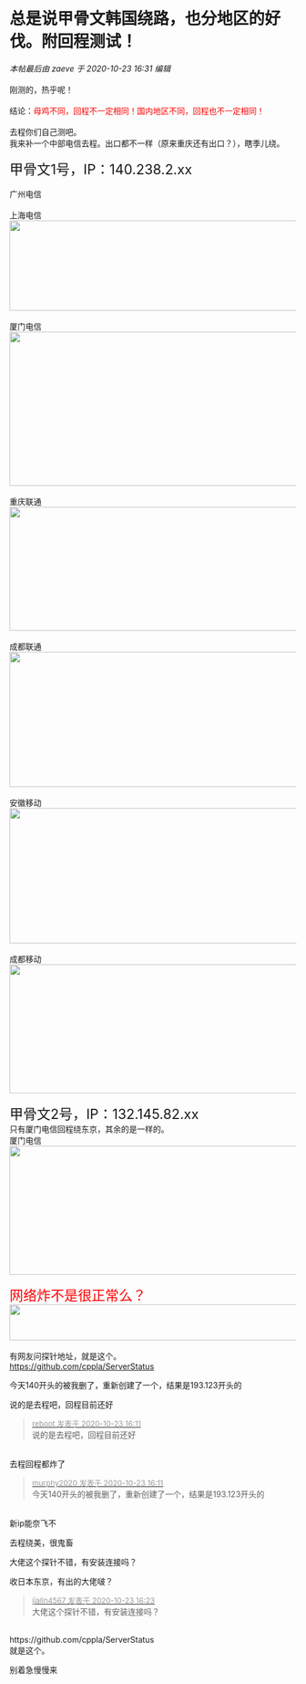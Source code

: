 # 总是说甲骨文韩国绕路，也分地区的好伐。附回程测试！


<i class="pstatus"> 本帖最后由 zaeve 于 2020-10-23 16:31 编辑 </i><br />
<br />
刚测的，热乎呢！<br />
<br />
结论：<font color="Red">母鸡不同，回程不一定相同！国内地区不同，回程也不一定相同！</font><br />
<br />
去程你们自己测吧。<br />
我来补一个中部电信去程。出口都不一样（原来重庆还有出口？），瞎季儿绕。<br />
<img id="aimg_LhY00" onclick="zoom(this, this.src, 0, 0, 0)" class="zoom" src="https://s1.ax1x.com/2020/10/23/BARjTU.png" onmouseover="img_onmouseoverfunc(this)" onload="thumbImg(this)" border="0" alt="" /><br />
<br />
<font size="5">甲骨文1号，IP：140.238.2.xx</font><br />
<br />
广州电信<br />
<img id="aimg_tiV7i" onclick="zoom(this, this.src, 0, 0, 0)" class="zoom" src="https://s1.ax1x.com/2020/10/23/BA6i9I.png" onmouseover="img_onmouseoverfunc(this)" onload="thumbImg(this)" border="0" alt="" /><br />
<br />
上海电信<br />
<img id="aimg_ccSGC" onclick="zoom(this, this.src, 0, 0, 0)" class="zoom" width="600" height="158" src="https://s1.ax1x.com/2020/10/23/BA6QCn.png" onmouseover="img_onmouseoverfunc(this)" onclick="zoom(this)" style="cursor:pointer" border="0" alt="" /><br />
<br />
厦门电信<br />
<img id="aimg_p70d7" onclick="zoom(this, this.src, 0, 0, 0)" class="zoom" width="600" height="270" src="https://s1.ax1x.com/2020/10/23/BA61g0.png" onmouseover="img_onmouseoverfunc(this)" onclick="zoom(this)" style="cursor:pointer" border="0" alt="" /><br />
<br />
重庆联通<br />
<img id="aimg_eWeeu" onclick="zoom(this, this.src, 0, 0, 0)" class="zoom" width="600" height="217" src="https://s1.ax1x.com/2020/10/23/BA6GuT.png" onmouseover="img_onmouseoverfunc(this)" onclick="zoom(this)" style="cursor:pointer" border="0" alt="" /><br />
<br />
成都联通<br />
<img id="aimg_HNuts" onclick="zoom(this, this.src, 0, 0, 0)" class="zoom" width="600" height="237" src="https://s1.ax1x.com/2020/10/23/BA6NE4.png" onmouseover="img_onmouseoverfunc(this)" onclick="zoom(this)" style="cursor:pointer" border="0" alt="" /><br />
<br />
安徽移动<br />
<img id="aimg_yurSX" onclick="zoom(this, this.src, 0, 0, 0)" class="zoom" width="600" height="237" src="https://s1.ax1x.com/2020/10/23/BA66bD.png" onmouseover="img_onmouseoverfunc(this)" onclick="zoom(this)" style="cursor:pointer" border="0" alt="" /><br />
<br />
成都移动<br />
<img id="aimg_ghAka" onclick="zoom(this, this.src, 0, 0, 0)" class="zoom" width="600" height="226" src="https://s1.ax1x.com/2020/10/23/BA6R5d.png" onmouseover="img_onmouseoverfunc(this)" onclick="zoom(this)" style="cursor:pointer" border="0" alt="" /><br />
<br />
<font size="5">甲骨文2号，IP：132.145.82.xx</font><br />
只有厦门电信回程绕东京，其余的是一样的。<br />
厦门电信<br />
<img id="aimg_zgx5Z" onclick="zoom(this, this.src, 0, 0, 0)" class="zoom" width="600" height="226" src="https://s1.ax1x.com/2020/10/23/BAcMZD.png" onmouseover="img_onmouseoverfunc(this)" onclick="zoom(this)" style="cursor:pointer" border="0" alt="" /><br />
<br />
<font color="Red"><font size="5">网络炸不是很正常么？</font></font><br />
<img id="aimg_IPNpu" onclick="zoom(this, this.src, 0, 0, 0)" class="zoom" width="600" height="63" src="https://s1.ax1x.com/2020/10/23/BAcby6.png" onmouseover="img_onmouseoverfunc(this)" onclick="zoom(this)" style="cursor:pointer" border="0" alt="" /><br />
<br />
有网友问探针地址，就是这个。<br />
https://github.com/cppla/ServerStatus<img id="aimg_vf8r9" onclick="zoom(this, this.src, 0, 0, 0)" class="zoom" src="https://cdn.jsdelivr.net/gh/hishis/forum-master/public/images/patch.gif" onmouseover="img_onmouseoverfunc(this)" onload="thumbImg(this)" border="0" alt="" />

今天140开头的被我删了，重新创建了一个，结果是193.123开头的<img src="static/image/smiley/default/sweat.gif" smilieid="10" border="0" alt="" />

说的是去程吧，回程目前还好

<div class="quote"><blockquote><font size="2"><a href="https://www.hostloc.com/forum.php?mod=redirect&amp;goto=findpost&amp;pid=9341674&amp;ptid=757652" target="_blank"><font color="#999999">reboot 发表于 2020-10-23 16:11</font></a></font><br />
说的是去程吧，回程目前还好</blockquote></div><br />
去程回程都炸了<img id="aimg_xoYrn" onclick="zoom(this, this.src, 0, 0, 0)" class="zoom" src="https://cdn.jsdelivr.net/gh/hishis/forum-master/public/images/patch.gif" onmouseover="img_onmouseoverfunc(this)" onload="thumbImg(this)" border="0" alt="" />

<div class="quote"><blockquote><font size="2"><a href="https://www.hostloc.com/forum.php?mod=redirect&amp;goto=findpost&amp;pid=9341665&amp;ptid=757652" target="_blank"><font color="#999999">murphy2020 发表于 2020-10-23 16:11</font></a></font><br />
今天140开头的被我删了，重新创建了一个，结果是193.123开头的</blockquote></div><br />
新ip能奈飞不

去程绕美，很鬼畜

大佬这个探针不错，有安装连接吗？

收日本东京，有出的大佬啵？

<div class="quote"><blockquote><font size="2"><a href="https://www.hostloc.com/forum.php?mod=redirect&amp;goto=findpost&amp;pid=9341742&amp;ptid=757652" target="_blank"><font color="#999999">jialin4567 发表于 2020-10-23 16:23</font></a></font><br />
大佬这个探针不错，有安装连接吗？</blockquote></div><br />
https://github.com/cppla/ServerStatus<br />
就是这个。<img id="aimg_zV44j" onclick="zoom(this, this.src, 0, 0, 0)" class="zoom" src="https://cdn.jsdelivr.net/gh/hishis/forum-master/public/images/patch.gif" onmouseover="img_onmouseoverfunc(this)" onload="thumbImg(this)" border="0" alt="" />

别着急慢慢来
